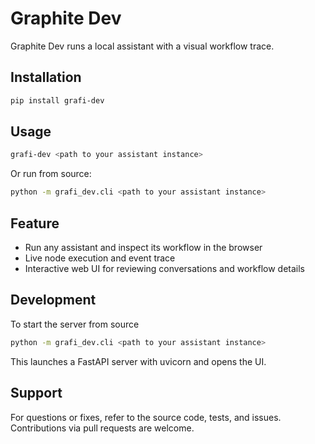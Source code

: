 # Graphite Dev

Graphite Dev runs a local assistant with a visual workflow trace.

## Installation

```bash
pip install grafi-dev
```

## Usage

```bash
grafi-dev <path to your assistant instance>
```

Or run from source:

```bash
python -m grafi_dev.cli <path to your assistant instance>
```

## Feature

* Run any assistant and inspect its workflow in the browser
* Live node execution and event trace
* Interactive web UI for reviewing conversations and workflow details

## Development

To start the server from source

```bash
python -m grafi_dev.cli <path to your assistant instance>
```

This launches a FastAPI server with uvicorn and opens the UI.

## Support

For questions or fixes, refer to the source code, tests, and issues.
Contributions via pull requests are welcome.